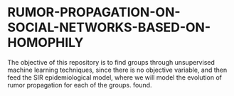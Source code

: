 # RUMOR-PROPAGATION-ON-SOCIAL-NETWORKS-BASED-ON-HOMOPHILY

The objective of this repository is to find groups through unsupervised machine learning techniques, since there is no objective variable, and then feed the SIR epidemiological model, where we will model the evolution of rumor propagation for each of the groups. found.

